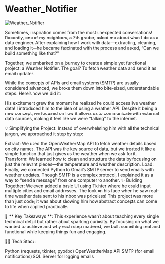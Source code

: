 # Weather_Notifier

![Weather_Notifier](https://github.com/user-attachments/assets/1759dcff-b298-46f2-9df0-ad3ad41af3b8)

Sometimes, inspiration comes from the most unexpected conversations! Recently, one of my neighbors, a 7th grader, asked me about what I do as a data engineer. After explaining how I work with data—extracting, cleaning, and loading it—he became fascinated with the process and asked, “Can we build something like that?”

Together, we embarked on a journey to create a simple yet functional project: a Weather Notifier. The goal? To fetch weather data and send it as email updates.

While the concepts of APIs and email systems (SMTP) are usually considered advanced, we broke them down into bite-sized, understandable steps. Here’s how we did it:

His excitement grew the moment he realized he could access live weather data! I introduced him to the idea of using a weather API. Despite it being a new concept, we focused on how it allows us to communicate with external data sources, making it feel like we were “talking” to the internet.

💡 Simplifying the Project: Instead of overwhelming him with all the technical jargon, we approached it step by step:

Extract: We used the OpenWeatherMap API to fetch weather details based on city names. The API was the key source of data, but we treated it like a simple function that just gives us the weather when we ask for it.
Transform: We learned how to clean and structure the data by focusing on just the relevant pieces—the temperature and weather description.
Load: Finally, we connected Python to Gmail’s SMTP server to send emails with weather updates. Though SMTP is a complex protocol, I explained it as a way to “send a message” from one computer to another.
✨ Building Together: We even added a basic UI using Tkinter where he could input multiple cities and email addresses. The look on his face when he saw real-time weather data sent to his inbox was priceless! This project was more than just code; it was about showing him how abstract concepts can come to life when applied practically.

💼 ** Key Takeaways **: This experience wasn’t about teaching every single technical detail but rather about sparking curiosity. By focusing on what we wanted to achieve and why each step mattered, we built something real and functional while keeping things fun and engaging.

👨‍💻 Tech Stack:

Python (requests, tkinter, pyodbc)
OpenWeatherMap API
SMTP (for email notifications)
SQL Server for logging emails
